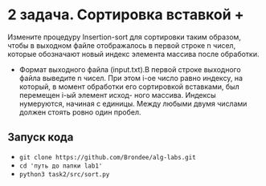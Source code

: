 # 2 задача. Сортировка вставкой +

Измените процедуру Insertion-sort для сортировки таким образом, чтобы в выходном файле отображалось в первой строке n чисел, которые обозначают новый индекс элемента массива после обработки.

- Формат выходного файла (input.txt).В первой строке выходного файла выведите n чисел. При этом i-ое число равно индексу, на который, в момент обработки его сортировкой вставками, был перемещен i-ый элемент исход- ного массива. Индексы нумеруются, начиная с единицы. Между любыми двумя числами должен стоять ровно один пробел.

## Запуск кода

- `git clone https://github.com/Brondee/alg-labs.git`
- `cd 'путь до папки lab1'`
- `python3 task2/src/sort.py`
